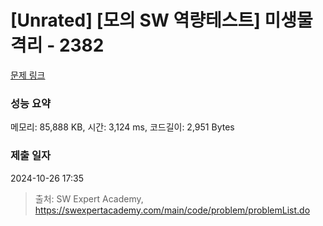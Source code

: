 # [Unrated] [모의 SW 역량테스트] 미생물 격리 - 2382 

[문제 링크](https://swexpertacademy.com/main/code/problem/problemDetail.do?contestProbId=AV597vbqAH0DFAVl) 

### 성능 요약

메모리: 85,888 KB, 시간: 3,124 ms, 코드길이: 2,951 Bytes

### 제출 일자

2024-10-26 17:35



> 출처: SW Expert Academy, https://swexpertacademy.com/main/code/problem/problemList.do
